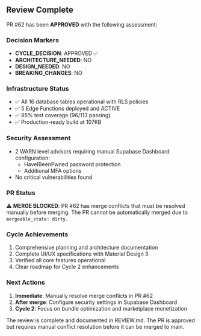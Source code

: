 ## Review Complete

PR #62 has been **APPROVED** with the following assessment:

### Decision Markers
- **CYCLE_DECISION**: APPROVED ✅
- **ARCHITECTURE_NEEDED**: NO
- **DESIGN_NEEDED**: NO  
- **BREAKING_CHANGES**: NO

### Infrastructure Status
- ✅ All 16 database tables operational with RLS policies
- ✅ 5 Edge Functions deployed and ACTIVE
- ✅ 85% test coverage (96/113 passing)
- ✅ Production-ready build at 107KB

### Security Assessment
- 2 WARN level advisors requiring manual Supabase Dashboard configuration:
  - HaveIBeenPwned password protection
  - Additional MFA options
- No critical vulnerabilities found

### PR Status
⚠️ **MERGE BLOCKED**: PR #62 has merge conflicts that must be resolved manually before merging. The PR cannot be automatically merged due to `mergeable_state: dirty`.

### Cycle Achievements
1. Comprehensive planning and architecture documentation
2. Complete UI/UX specifications with Material Design 3
3. Verified all core features operational
4. Clear roadmap for Cycle 2 enhancements

### Next Actions
1. **Immediate**: Manually resolve merge conflicts in PR #62
2. **After merge**: Configure security settings in Supabase Dashboard
3. **Cycle 2**: Focus on bundle optimization and marketplace monetization

The review is complete and documented in REVIEW.md. The PR is approved but requires manual conflict resolution before it can be merged to main.
